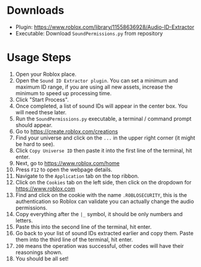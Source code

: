 # Downloads
- Plugin: https://www.roblox.com/library/11558636928/Audio-ID-Extractor
- Executable: Download `SoundPermissions.py` from repository

# Usage Steps
1. Open your Roblox place.
2. Open the `Sound ID Extractor plugin`. You can set a minimum and maximum ID range, if you are using all new assets, increase the minimum to speed up processing time.
3. Click "Start Process".
4. Once completed, a list of sound IDs will appear in the center box. You will need these later.
5. Run the `SoundPermissions.py` executable, a terminal / command prompt should appear.
6. Go to https://create.roblox.com/creations
7. Find your universe and click on the `...` in the upper right corner (it might be hard to see).
8. Click `Copy Universe ID` then paste it into the first line of the terminal, hit enter.
9. Next, go to https://www.roblox.com/home
10. Press `F12` to open the webpage details.
11. Navigate to the `Application` tab on the top ribbon.
12. Click on the `Cookies` tab on the left side, then click on the dropdown for https://www.roblox.com
13. Find and click on the cookie with the name `.ROBLOSECURITY`, this is the authentication so Roblox can validate you can actually change the audio permissions.
14. Copy everything after the `|_` symbol, it should be only numbers and letters.
15. Paste this into the second line of the terminal, hit enter.
16. Go back to your list of sound IDs extracted earlier and copy them. Paste them into the third line of the terminal, hit enter.
17. `200` means the operation was successful, other codes will have their reasonings shown.
18. You should be all set!